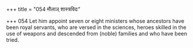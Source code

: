 +++
title = "054 मौलाञ् शास्त्रविदः"

+++
054	Let him appoint seven or eight ministers whose ancestors have been royal servants, who are versed in the sciences, heroes skilled in the use of weapons and descended from (noble) families and who have been tried.